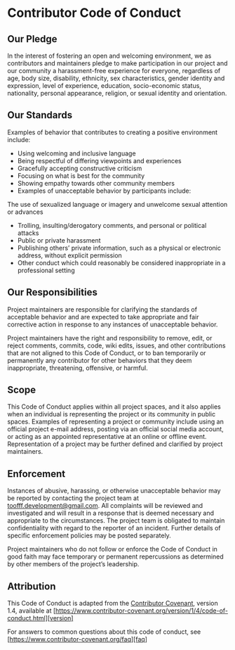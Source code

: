 # Contributor Code of Conduct

## Our Pledge
In the interest of fostering an open and welcoming environment, we as
contributors and maintainers pledge to make participation in our project
and our community a harassment-free experience for everyone, regardless
of age, body size, disability, ethnicity, sex characteristics, gender
identity and expression, level of experience, education,
socio-economic status, nationality, personal appearance, religion,
or sexual identity and orientation.

## Our Standards
Examples of behavior that contributes to creating a positive environment
include:
* Using welcoming and inclusive language
* Being respectful of differing viewpoints and experiences
* Gracefully accepting constructive criticism
* Focusing on what is best for the community
* Showing empathy towards other community members
* Examples of unacceptable behavior by participants include:

The use of sexualized language or imagery and unwelcome sexual attention or advances
* Trolling, insulting/derogatory comments, and personal or political attacks
* Public or private harassment
* Publishing others’ private information, such as a physical or 
electronic address, without explicit permission
* Other conduct which could reasonably be considered inappropriate
in a professional setting

## Our Responsibilities
Project maintainers are responsible for clarifying the standards of
acceptable behavior and are expected to take appropriate and fair
corrective action in response to any instances of unacceptable behavior.

Project maintainers have the right and responsibility to remove, edit,
or reject comments, commits, code, wiki edits, issues, and other
contributions that are not aligned to this Code of Conduct, or to ban
temporarily or permanently any contributor for other behaviors that
they deem inappropriate, threatening, offensive, or harmful.

## Scope
This Code of Conduct applies within all project spaces, and it also
applies when an individual is representing the project or its community
in public spaces. Examples of representing a project or community
include using an official project e-mail address, posting via an
official social media account, or acting as an appointed representative
at an online or offline event. Representation of a project may be
further defined and clarified by project maintainers.

## Enforcement
Instances of abusive, harassing, or otherwise unacceptable behavior may
be reported by contacting the project team at toofff.development@gmail.com.
All complaints will be reviewed and investigated and will result in a
response that is deemed necessary and appropriate to the circumstances.
The project team is obligated to maintain confidentiality with regard
to the reporter of an incident. Further details of specific enforcement
policies may be posted separately.

Project maintainers who do not follow or enforce the Code of Conduct
in good faith may face temporary or permanent repercussions as
determined by other members of the project’s leadership.

## Attribution
This Code of Conduct is adapted from the [Contributor Covenant][homepage],
version 1.4, available at [https://www.contributor-covenant.org/version/1/4/code-of-conduct.html][version]

For answers to common questions about this code of conduct,
see [https://www.contributor-covenant.org/faq][faq]

[faq]: https://www.contributor-covenant.org/faq
[homepage]: http://contributor-covenant.org
[version]: https://www.contributor-covenant.org/version/1/4/
